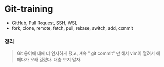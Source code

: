 # Git-training

* GitHub, Pull Request, SSH, WSL
* fork, clone, remote, fetch, pull, rebase, switch, add, commit

### 정리

> Git 용어에 대해 더 인지하게 됐고, 계속 " git commit" 만 해서 vim이 열려서 헤매다가 오래 걸렸다. 대충 보지 말자.
